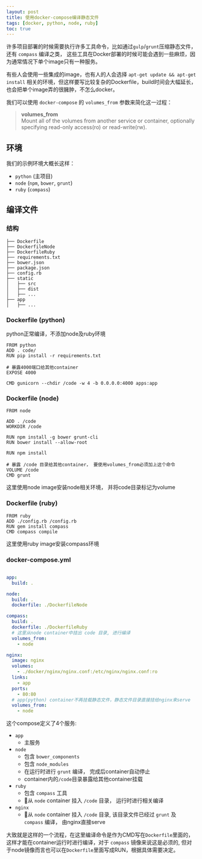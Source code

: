 ```yaml
---
layout: post
title: 使用docker-compose编译静态文件
tags: [docker, python, node, ruby]
toc: true
---
```


许多项目部署的时候需要执行许多工具命令，比如通过`gulp`/`grunt`压缩静态文件，还有 `compass` 编译之类，
这些工具在Docker部署的时候可能会遇到一些麻烦，因为通常情况下单个image只有一种服务。

有些人会使用一些集成的image，也有人的人会选择 `apt-get update && apt-get install` 相关的环境，但这样要写比较复杂的Dockerfile，build时间会大幅延长，也会把单个image弄的很臃肿，不怎么docker。

我们可以使用 `docker-compose` 的 `volumes_from` 参数来简化这一过程：

> **volumes_from**    
> Mount all of the volumes from another service or container, optionally specifying read-only access(ro) or read-write(rw).

## 环境

我们的示例环境大概长这样：

- `python` (主项目)
- `node` (`npm`, `bower`, `grunt`)
- `ruby` (`compass`)

## 编译文件

### 结构

```
├── Dockerfile
├── DockerfileNode
├── DockerfileRuby
├── requirements.txt
├── bower.json
├── package.json
├── config.rb
├── static
│   ├── src
│   ├── dist
│   ├── ...
├── app
│   ├── ...
```

### Dockerfile (python)
python正常编译，不添加node及ruby环境

```
FROM python
ADD . code/
RUN pip install -r requirements.txt

# 暴露4000端口给其他container
EXPOSE 4000

CMD gunicorn --chdir /code -w 4 -b 0.0.0.0:4000 apps:app
```

### Dockerfile (node)
```
FROM node

ADD . /code
WORKDIR /code

RUN npm install -g bower grunt-cli
RUN bower install --allow-root

RUN npm install

# 暴露 /code 目录给其他container， 要使用volumes_from必须加上这个命令
VOLUME /code
CMD grunt
```
这里使用node image安装node相关环境， 并将code目录标记为volume

### Dockerfile (ruby)

```
FROM ruby
ADD ./config.rb /config.rb
RUN gem install compass
CMD compass compile
```
这里使用ruby image安装compass环境

### docker-compose.yml

``` yaml

app:
  build: .

node:
  build: .
  dockerfile: ./DockerfileNode

compass:
  build: .
  dockerfile: ./DockerfileRuby
  # 这里从node container中挂出 code 目录, 进行编译
  volumes_from:
    - node

nginx:
  image: nginx
  volumes:
    - ./docker/nginx/nginx.conf:/etc/nginx/nginx.conf:ro
  links:
    - app
  ports:
    - 80:80
  # app(python) container不再挂载静态文件，静态文件目录直接挂给nginx来serve
  volumes_from:
    - node
```

这个compose定义了4个服务:

- `app`
  - 主服务
- `node`
  - 包含 `bower_components`
  - 包含 `node_modules`
  - 在运行时进行 `grunt` 编译， 完成后container自动停止
  - container内的`/code`目录暴露给其他container挂载
- `ruby`
  - 包含 `compass` 工具
  - 从 `node` container 挂入 `/code` 目录， 运行时进行相关编译
- `nginx`
  - 从 `node` container 挂入 `/code` 目录, 该目录文件已经过 `grunt` 及 `compass` 编译， 由nginx直接serve

大致就是这样的一个流程，在这里编译命令是作为CMD写在`Dockerfile`里面的，这样才能在container运行时进行编译，对于 `compass` 镜像来说这是必须的, 但对于node镜像而言也可以在`Dockerfile`里面写成RUN，根据具体需要决定。
